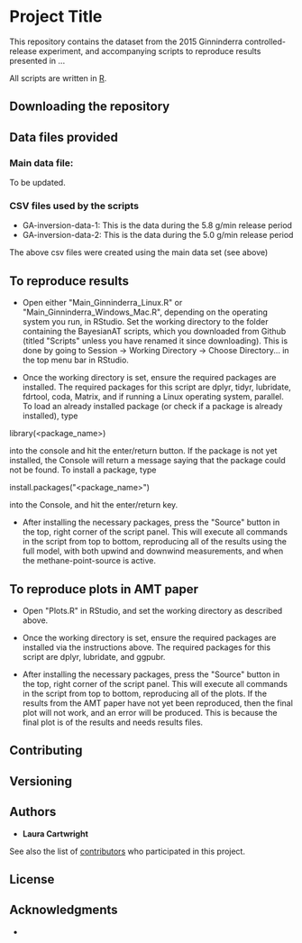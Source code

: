 # Project Title

This repository contains the dataset from the 2015 Ginninderra controlled-release experiment, and accompanying scripts to reproduce results presented in ... 

All scripts are written in [R](https://www.r-project.org/).

## Downloading the repository



## Data files provided

### Main data file: 

To be updated.

### CSV files used by the scripts

* GA-inversion-data-1: This is the data during the 5.8 g/min release period 
* GA-inversion-data-2: This is the data during the 5.0 g/min release period 

The above csv files were created using the main data set (see above)

## To reproduce results

* Open either "Main_Ginninderra_Linux.R" or "Main_Ginninderra_Windows_Mac.R", depending on the operating system you run, in RStudio. Set the working directory to the folder containing the BayesianAT scripts, which you downloaded from Github (titled "Scripts" unless you have renamed it since downloading). This is done by going to Session -> Working Directory -> Choose Directory... in the top menu bar in RStudio. 

* Once the working directory is set, ensure the required packages are installed. The required packages for this script are dplyr, tidyr, lubridate, fdrtool, coda, Matrix, and if running a Linux operating system, parallel. To load an already installed package (or check if a package is already installed), type 

library(<package_name>)

into the console and hit the enter/return button. If the package is not yet installed, the Console will return a message saying that the package could not be found. To install a package, type 

install.packages("<package_name>")

into the Console, and hit the enter/return key. 

* After installing the necessary packages, press the "Source" button in the top, right corner of the script panel. This will execute all commands in the script from top to bottom, reproducing all of the results using the full model, with both upwind and downwind measurements, and when the methane-point-source is active.

## To reproduce plots in AMT paper

* Open "Plots.R" in RStudio, and set the working directory as described above.

* Once the working directory is set, ensure the required packages are installed via the instructions above. The required packages for this script are dplyr, lubridate, and ggpubr. 

* After installing the necessary packages, press the "Source" button in the top, right corner of the script panel. This will execute all commands in the script from top to bottom, reproducing all of the plots. If the results from the AMT paper have not yet been reproduced, then the final plot will not work, and an error will be produced. This is because the final plot is of the results and needs results files. 

## Contributing


## Versioning


## Authors

* **Laura Cartwright** 

See also the list of [contributors](https://github.com/your/project/contributors) who participated in this project.

## License



## Acknowledgments

* 


